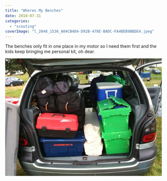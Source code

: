 ```yaml
---
title: "Wheres My Benches"
date: 2010-07-31
categories: 
  - "scouting"
coverImage: "l_2048_1536_A04CB4D4-D92B-478E-BADC-FA4BEB9BBDE4.jpeg"
---
```


The benches only fit in one place in my motor so I need them first and the kids keep bringing me personal kit, oh dear.

[![](images/l_2048_1536_A04CB4D4-D92B-478E-BADC-FA4BEB9BBDE4.jpeg)](http://www.davelodwig.co.uk/wp-content/uploads/2010/07/l_2048_1536_A04CB4D4-D92B-478E-BADC-FA4BEB9BBDE4.jpeg)
